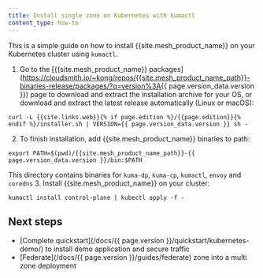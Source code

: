 ```yaml
---
title: Install single zone on Kubernetes with kumactl
content_type: how-to
---
```


This is a simple guide on how to install {{site.mesh_product_name}} on your Kubernetes cluster using `kumactl`.

1. Go to the [{{site.mesh_product_name}} packages](https://cloudsmith.io/~kong/repos/{{site.mesh_product_name_path}}-binaries-release/packages/?q=version%3A{{ page.version_data.version }})
   page to download and extract the installation archive for your OS, or download and extract the latest release automatically (Linux or macOS):
```shell
curl -L {{site.links.web}}{% if page.edition %}/{{page.edition}}{% endif %}/installer.sh | VERSION={{ page.version_data.version }} sh -
```
2. To finish installation, add {{site.mesh_product_name}} binaries to path:
```shell
export PATH=$(pwd)/{{site.mesh_product_name_path}}-{{ page.version_data.version }}/bin:$PATH
```
This directory contains binaries for `kuma-dp`, `kuma-cp`, `kumactl`, `envoy` and `coredns`
3. Install {{site.mesh_product_name}} on your cluster:
```shell
kumactl install control-plane | kubectl apply -f -
```

## Next steps
* [Complete quickstart](/docs/{{ page.version }}/quickstart/kubernetes-demo/) to install demo application and secure traffic
* [Federate](/docs/{{ page.version }}/guides/federate) zone into a multi zone deployment